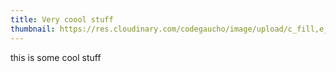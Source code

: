```yaml
---
title: Very coool stuff
thumbnail: https://res.cloudinary.com/codegaucho/image/upload/c_fill,e_grayscale,f_auto,q_auto,w_320/v1610416019/linkedin12_March_1901_rti8u1.jpg
---
```

this is some cool stuff